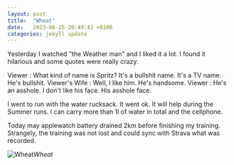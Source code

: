 ```yaml
---
layout: post
title:  "Wheat"
date:   2023-06-25 20:49:42 +0100
categories: jekyll update
---
```


Yesterday I watched "the Weather man" and I liked it a lot. I found it hilarious and some quotes were really crazy:  
  
Viewer : What kind of name is Spritz? It's a bullshit name. It's a TV name. He's bullshit.
Viewer's Wife : Well, I like him. He's handsome.
Viewer : He's an asshole. I don't like his face. His asshole face.

I went to run with the water rucksack. It went ok. It will help during the Summer runs. I can carry more than 1l of water in total and the cellphone.  

Today may applewatch battery drained 2km before finishing my training. Strangely, the training was not lost and could sync with Strava what was recorded.  



![Wheat](https://lh3.googleusercontent.com/YNIOdc5yn1Mzc1siRFiim81_-MwloCgm11LHf4rC3auyx_DwSezlauzUt0MqKCtMRQQNTpZ_Okqp1lB_I3SNW5CwxqO6zrI4YMz0ahKHjANYDW609y15qGW5upqcdW4DDp1syaJChA=w2400)*Wheat*&nbsp;



[jekyll-docs]: https://jekyllrb.com/docs/home
[jekyll-gh]:   https://github.com/jekyll/jekyll
[jekyll-talk]: https://talk.jekyllrb.com/


